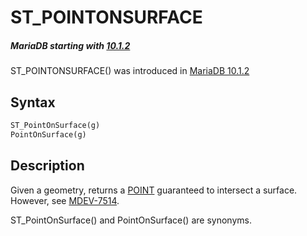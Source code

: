 # ST_POINTONSURFACE

##### MariaDB starting with [10.1.2](/kb/en/mariadb-1012-release-notes/)

ST_POINTONSURFACE() was introduced in [MariaDB 10.1.2](/kb/en/mariadb-1012-release-notes/)

## Syntax

```sql
ST_PointOnSurface(g)
PointOnSurface(g)
```

## Description

Given a geometry, returns a [POINT](/sql-statements-structure/geographic-geometric-features/geometry-constructors/point/) guaranteed to intersect a surface. However, see [MDEV-7514](https://jira.mariadb.org/browse/MDEV-7514).

ST_PointOnSurface() and PointOnSurface() are synonyms.